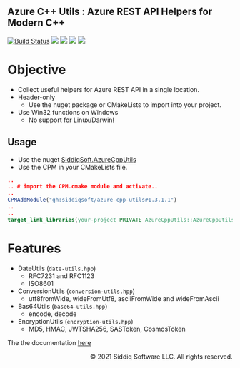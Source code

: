 Azure C++ Utils : Azure REST API Helpers for Modern C++
-------------------------------------------
<!-- badges -->
[![Build Status](https://dev.azure.com/siddiqsoft/siddiqsoft/_apis/build/status/SiddiqSoft.azure-cpp-utils?branchName=main)](https://dev.azure.com/siddiqsoft/siddiqsoft/_build/latest?definitionId=16&branchName=main)
![](https://img.shields.io/nuget/v/SiddiqSoft.AzureCppUtils)
![](https://img.shields.io/github/v/tag/SiddiqSoft/azure-cpp-utils)
![](https://img.shields.io/azure-devops/tests/siddiqsoft/siddiqsoft/16)
![](https://img.shields.io/azure-devops/coverage/siddiqsoft/siddiqsoft/16)
<!-- end badges -->

# Objective

- Collect useful helpers for Azure REST API in a single location.
- Header-only
  - Use the nuget package or CMakeLists to import into your project.
- Use Win32 functions on Windows
  - No support for Linux/Darwin!

## Usage
- Use the nuget [SiddiqSoft.AzureCppUtils](https://www.nuget.org/packages/SiddiqSoft.AzureCppUtils/)
- Use the CPM in your CMakeLists file.

```cmake
..
.. # import the CPM.cmake module and activate..
..
CPMAddModule("gh:siddiqsoft/azure-cpp-utils#1.3.1.1")
..
..
target_link_libraries(your-project PRIVATE AzureCppUtils::AzureCppUtils)
```

# Features 

- DateUtils (`date-utils.hpp`)
  - RFC7231 and RFC1123
  - ISO8601
- ConversionUtils (`conversion-utils.hpp`)
  - utf8fromWide, wideFromUtf8, asciiFromWide and wideFromAscii
- Bas64Utils (`base64-utils.hpp`)
  - encode, decode
- EncryptionUtils (`encryption-utils.hpp`)
  - MD5, HMAC, JWTSHA256, SASToken, CosmosToken  

The the documentation [here](https://siddiqsoft.github.io/azure-cpp-utils/html/index.html)

<p align="right">
&copy; 2021 Siddiq Software LLC. All rights reserved.
</p>

